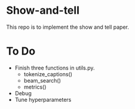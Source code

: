 # Show-and-tell
This repo is to implement the show and tell paper.

# To Do
* Finish three functions in utils.py.
	* tokenize_captions()
	* beam_search()
	* metrics()
* Debug
* Tune hyperparameters

